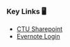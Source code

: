 ### Key Links 🖥️

* <a href="http://secureconnect.viha.ca/depts/ctu/SitePages/Home.aspx">CTU Sharepoint</a>
* <a href="https://www.evernote.com/Login.action">Evernote Login</a>

<!--
**joannebarnes/joannebarnes** is a ✨ _special_ ✨ repository because its `README.md` (this file) appears on your GitHub profile.

Here are some ideas to get you started:

- 🔭 I’m currently working on ...
- 🌱 I’m currently learning ...
- 👯 I’m looking to collaborate on ...
- 🤔 I’m looking for help with ...
- 💬 Ask me about ...
- 📫 How to reach me: ...
- 😄 Pronouns: ...
- ⚡ Fun fact: ...
-->
